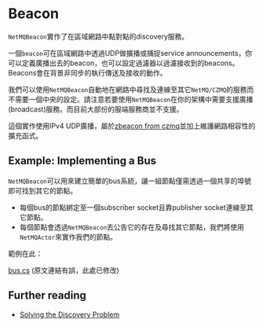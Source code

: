 Beacon
======
`NetMQBeacon`實作了在區域網路中點對點的discovery服務。

一個`beacon`可在區域網路中透過UDP做擴播或捕捉service announcements，你可以定義廣播出去的beacon，也可以設定過濾器以過濾接收到的beacons。Beacons會在背景非同步的執行傳送及接收的動作。

我們可以使用`NetMQBeacon`自動地在網路中尋找及連線至其它`NetMQ/CZMQ`的服務而不需要一個中央的設定。請注意若要使用`NetMQBeacon`在你的架構中需要支援廣播(broadcast)服務。而目前大部份的服端服務商並不支援。

這個實作使用IPv4 UDP廣播，屬於[zbeacon from czmq](https://github.com/zeromq/czmq#toc4-425)並加上維護網路相容性的擴充函式。

## Example: Implementing a Bus
`NetMQBeacon`可以用來建立簡單的bus系統，讓一組節點僅需透過一個共享的埠號即可找到其它的節點。

- 每個bus的節點綁定至一個subscriber socket且靠publisher socket連線至其它節點。
- 每個節點會透過`NetMQBeacon`去公告它的存在及尋找其它節點，我們將使用`NetMQActor`來實作我們的節點。

範例在此：

[bus.cs](https://github.com/NetMQ/Samples/blob/master/src/Beacon/BeaconDemo/Bus.cs)
(原文連結有誤，此處已修改)

## Further reading

* [Solving the Discovery Problem](http://hintjens.com/blog:32)
